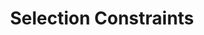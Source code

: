 ---
word: "true"

title: "Selection Constraints"

categories: ['']

tags: ['Selection', 'Constraints']

arwords: 'قيود الانتقاء'

arexps: []

enwords: ['Selection Constraints']

enexps: []

arlexicons: 'ق'

enlexicons: 'S'

authors: ['Ruqayya Roshdy']

translators: ['']

citations: 'مقدمة في حوسبة اللغة العربية'

sources: 'مركز الملك عبدالله بن عبدالعزيز الدولي لخدمة اللغة العربية'

slug: ""
---